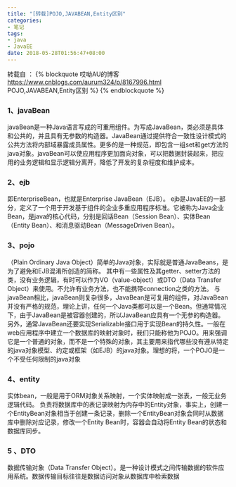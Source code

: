 ```yaml
---
title: "[转载]POJO,JAVABEAN,Entity区别"
categories:
- 笔记
tags:
- java
- JavaEE
date: 2018-05-28T01:56:47+08:00
---
```


转载自  ：
{% blockquote 哎呦AU的博客 https://www.cnblogs.com/aurum324/p/8167996.html POJO,JAVABEAN,Entity区别 %}
{% endblockquote %}


### 1、javaBean
javaBean是一种Java语言写成的可重用组件。为写成JavaBean，类必须是具体和公共的，并且具有无参数的构造器。JavaBean通过提供符合一致性设计模式的公共方法将内部域暴露成员属性。更多的是一种规范，即包含一组set和get方法的java对象。javaBean可以使应用程序更加面向对象，可以把数据封装起来，把应用的业务逻辑和显示逻辑分离开，降低了开发的复杂程度和维护成本。
### 2、ejb
即EnterpriseBean，也就是Enterprise JavaBean（EJB）。
ejb是JavaEE的一部分，定义了一个用于开发基于组件的企业多重应用程序标准。它被称为Java企业Bean，是java的核心代码，分别是回话Bean（Session Bean）、实体Bean（Entity Bean）、和消息驱动Bean（MessageDriven Bean）。
### 3、pojo
（Plain Ordinary Java Object）简单的Java对象，实际就是普通JavaBeans，是为了避免和EJB混淆所创造的简称。
其中有一些属性及其getter、setter方法的类，没有业务逻辑，有时可以作为VO（value-object）或DTO（Data Transfer Object）来使用。不允许有业务方法，也不能携带connection之类的方法。
与javaBean相比，javaBean则复杂很多，JavaBean是可复用的组件，对JavaBean并没有严格的规范，理论上讲，任何一个Java类都可以是一个Bean。但通常情况下，由于JavaBean是被容器创建的，所以JavaBean应具有一个无参的构造器。另外，通常JavaBean还要实现Serializable接口用于实现Bean的持久性。一般在web应用程序中建立一个数据库的映射对象时，我们只能称他为POJO。用来强调它是一个普通的对象，而不是一个特殊的对象，其主要用来指代哪些没有遵从特定的java对象模型、约定或框架（如EJB）的java对象。理想的将，一个POJO是一个不受任何限制的java对象
### 4、entity
实体bean，一般是用于ORM对象关系映射，一个实体映射成一张表，一般无业务逻辑代码。
负责将数据库中的表记录映射为内存中的Entity对象，事实上，创建一个EntityBean对象相当于创建一条记录，删除一个EntityBean对象会同时从数据库中删除对应记录，修改一个Entity Bean时，容器会自动将Entity Bean的状态和数据库同步。
### 5 、DTO
数据传输对象（Data Transfer Object）。是一种设计模式之间传输数据的软件应用系统。数据传输目标往往是数据访问对象从数据库中检索数据
